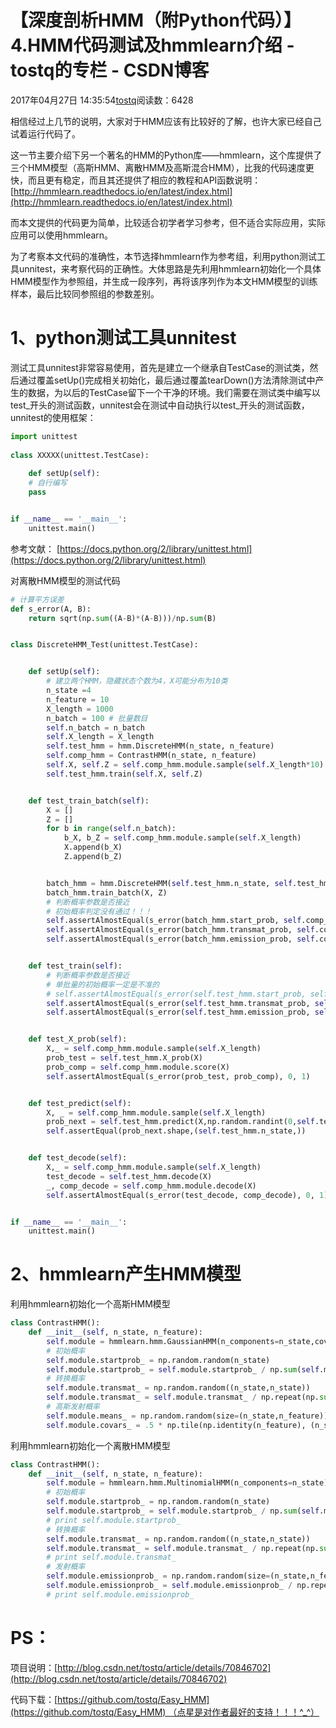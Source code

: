 # 【深度剖析HMM（附Python代码）】4.HMM代码测试及hmmlearn介绍 - tostq的专栏 - CSDN博客





2017年04月27日 14:35:54[tostq](https://me.csdn.net/tostq)阅读数：6428








相信经过上几节的说明，大家对于HMM应该有比较好的了解，也许大家已经自己试着运行代码了。

这一节主要介绍下另一个著名的HMM的Python库——hmmlearn，这个库提供了三个HMM模型（高斯HMM、离散HMM及高斯混合HMM），比我的代码速度更快，而且更有稳定，而且其还提供了相应的教程和API函数说明：[http://hmmlearn.readthedocs.io/en/latest/index.html](http://hmmlearn.readthedocs.io/en/latest/index.html)

而本文提供的代码更为简单，比较适合初学者学习参考，但不适合实际应用，实际应用可以使用hmmlearn。

为了考察本文代码的准确性，本节选择hmmlearn作为参考组，利用python测试工具unnitest，来考察代码的正确性。大体思路是先利用hmmlearn初始化一个具体HMM模型作为参照组，并生成一段序列，再将该序列作为本文HMM模型的训练样本，最后比较同参照组的参数差别。


# 1、python测试工具unnitest
测试工具unnitest非常容易使用，首先是建立一个继承自TestCase的测试类，然后通过覆盖setUp()完成相关初始化，最后通过覆盖tearDown()方法清除测试中产生的数据，为以后的TestCase留下一个干净的环境。我们需要在测试类中编写以test_开头的测试函数，unnitest会在测试中自动执行以test_开头的测试函数，unnitest的使用框架：







```python
import unittest  
  
class XXXXX(unittest.TestCase):  
  
    def setUp(self):  
	# 自行编写
	pass


if __name__ == '__main__':  
    unittest.main()
```


参考文献：
[https://docs.python.org/2/library/unittest.html](https://docs.python.org/2/library/unittest.html)



对离散HMM模型的测试代码



```python
# 计算平方误差
def s_error(A, B):
    return sqrt(np.sum((A-B)*(A-B)))/np.sum(B)


class DiscreteHMM_Test(unittest.TestCase):


    def setUp(self):
        # 建立两个HMM，隐藏状态个数为4，X可能分布为10类
        n_state =4
        n_feature = 10
        X_length = 1000
        n_batch = 100 # 批量数目
        self.n_batch = n_batch
        self.X_length = X_length
        self.test_hmm = hmm.DiscreteHMM(n_state, n_feature)
        self.comp_hmm = ContrastHMM(n_state, n_feature)
        self.X, self.Z = self.comp_hmm.module.sample(self.X_length*10)
        self.test_hmm.train(self.X, self.Z)


    def test_train_batch(self):
        X = []
        Z = []
        for b in range(self.n_batch):
            b_X, b_Z = self.comp_hmm.module.sample(self.X_length)
            X.append(b_X)
            Z.append(b_Z)


        batch_hmm = hmm.DiscreteHMM(self.test_hmm.n_state, self.test_hmm.x_num)
        batch_hmm.train_batch(X, Z)
        # 判断概率参数是否接近
        # 初始概率判定没有通过！！！
        self.assertAlmostEqual(s_error(batch_hmm.start_prob, self.comp_hmm.module.startprob_), 0, 1)
        self.assertAlmostEqual(s_error(batch_hmm.transmat_prob, self.comp_hmm.module.transmat_), 0, 1)
        self.assertAlmostEqual(s_error(batch_hmm.emission_prob, self.comp_hmm.module.emissionprob_), 0, 1)


    def test_train(self):
        # 判断概率参数是否接近
        # 单批量的初始概率一定是不准的
        # self.assertAlmostEqual(s_error(self.test_hmm.start_prob, self.comp_hmm.module.startprob_), 0, 1)
        self.assertAlmostEqual(s_error(self.test_hmm.transmat_prob, self.comp_hmm.module.transmat_), 0, 1)
        self.assertAlmostEqual(s_error(self.test_hmm.emission_prob, self.comp_hmm.module.emissionprob_), 0, 1)


    def test_X_prob(self):
        X,_ = self.comp_hmm.module.sample(self.X_length)
        prob_test = self.test_hmm.X_prob(X)
        prob_comp = self.comp_hmm.module.score(X)
        self.assertAlmostEqual(s_error(prob_test, prob_comp), 0, 1)


    def test_predict(self):
        X, _ = self.comp_hmm.module.sample(self.X_length)
        prob_next = self.test_hmm.predict(X,np.random.randint(0,self.test_hmm.x_num-1))
        self.assertEqual(prob_next.shape,(self.test_hmm.n_state,))


    def test_decode(self):
        X,_ = self.comp_hmm.module.sample(self.X_length)
        test_decode = self.test_hmm.decode(X)
        _, comp_decode = self.comp_hmm.module.decode(X)
        self.assertAlmostEqual(s_error(test_decode, comp_decode), 0, 1)


if __name__ == '__main__':
    unittest.main()
```



# 2、hmmlearn产生HMM模型
利用hmmlearn初始化一个高斯HMM模型




```python
class ContrastHMM():
    def __init__(self, n_state, n_feature):
        self.module = hmmlearn.hmm.GaussianHMM(n_components=n_state,covariance_type="full")
        # 初始概率
        self.module.startprob_ = np.random.random(n_state)
        self.module.startprob_ = self.module.startprob_ / np.sum(self.module.startprob_)
        # 转换概率
        self.module.transmat_ = np.random.random((n_state,n_state))
        self.module.transmat_ = self.module.transmat_ / np.repeat(np.sum(self.module.transmat_, 1),n_state).reshape((n_state,n_state))
        # 高斯发射概率
        self.module.means_ = np.random.random(size=(n_state,n_feature))*10
        self.module.covars_ = .5 * np.tile(np.identity(n_feature), (n_state, 1, 1))
```



利用hmmlearn初始化一个离散HMM模型




```python
class ContrastHMM():
    def __init__(self, n_state, n_feature):
        self.module = hmmlearn.hmm.MultinomialHMM(n_components=n_state)
        # 初始概率
        self.module.startprob_ = np.random.random(n_state)
        self.module.startprob_ = self.module.startprob_ / np.sum(self.module.startprob_)
        # print self.module.startprob_
        # 转换概率
        self.module.transmat_ = np.random.random((n_state,n_state))
        self.module.transmat_ = self.module.transmat_ / np.repeat(np.sum(self.module.transmat_, 1),n_state).reshape((n_state,n_state))
        # print self.module.transmat_
        # 发射概率
        self.module.emissionprob_ = np.random.random(size=(n_state,n_feature))
        self.module.emissionprob_ = self.module.emissionprob_ / np.repeat(np.sum(self.module.emissionprob_, 1),n_feature).reshape((n_state,n_feature))
        # print self.module.emissionprob_
```



# PS：




项目说明：[http://blog.csdn.net/tostq/article/details/70846702](http://blog.csdn.net/tostq/article/details/70846702)


代码下载：[https://github.com/tostq/Easy_HMM](https://github.com/tostq/Easy_HMM) （点星是对作者最好的支持！！！^_^）






